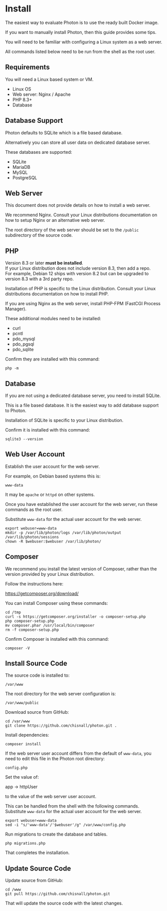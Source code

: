 # Install

The easiest way to evaluate Photon is to use the ready built Docker image.

If you want to manually install Photon, then this guide provides some tips.

You will need to be familiar with configuring a Linux system as a web server.

All commands listed below need to be run from the shell as the root user.


## Requirements

You will need a Linux based system or VM.

* Linux OS
* Web server: Nginx / Apache
* PHP 8.3+
* Database


## Database Support

Photon defaults to SQLite which is a file based database.

Alternatively you can store all user data on dedicated database server.

These databases are supported:

* SQLite
* MariaDB
* MySQL
* PostgreSQL


## Web Server

This document does not provide details on how to install a web server.

We recommend Nginx. Consult your Linux distributions documentation on how to setup Nginx or an alternative web server.

The root directory of the web server should be set to the `/public` subdirectory of the source code.


## PHP

Version 8.3 or later **must be installed**.  
If your Linux distribution does not include version 8.3, then add a repo.  
For example, Debian 12 ships with version 8.2 but can be upgraded to version 8.3 with a 3rd party repo.

Installation of PHP is specific to the Linux distribution. Consult your Linux distributions documentation on how to install PHP.

If you are using Nginx as the web server, install PHP-FPM (FastCGI Process Manager).

These additional modules need to be installed:

* curl
* pcntl
* pdo_mysql
* pdo_pgsql
* pdo_sqlite

Confirm they are installed with this command:

```
php -m
```


## Database

If you are not using a dedicated database server, you need to install SQLite.

This is a file based database. It is the easiest way to add database support to Photon.

Installation of SQLite is specific to your Linux distribution.

Confirm it is installed with this command:

```
sqlite3 --version
```


## Web User Account

Establish the user account for the web server.

For example, on Debian based systems this is:

`www-data`

It may be `apache` or `httpd` on other systems.

Once you have established the user account for the web server, run these commands as the root user.

Substitute `www-data` for the actual user account for the web server.

```
export webuser=www-data  
mkdir -p /var/lib/photon/logs /var/lib/photon/output /var/lib/photon/sessions  
chown -R $webuser:$webuser /var/lib/photon/
```



## Composer

We recommend you install the latest version of Composer, rather than the version provided by your Linux distribution.

Follow the instructions here:

<https://getcomposer.org/download/>

You can install Composer using these commands:

```
cd /tmp
curl -s https://getcomposer.org/installer -o composer-setup.php
php composer-setup.php
mv composer.phar /usr/local/bin/composer
rm -f composer-setup.php
```

Confirm Composer is installed with this command:

```
composer -V
```


## Install Source Code

The source code is installed to:

`/var/www`

The root directory for the web server configuration is:

`/var/www/public`

Download source from GitHub:

```
cd /var/www
git clone https://github.com/chisnall/photon.git .
```

Install dependencies:

```
composer install
```

If the web server user account differs from the default of `www-data`, you need to edit this file in the Photon root directory:

`config.php`

Set the value of:

app -> httpUser

to the value of the web server user account.

This can be handled from the shell with the following commands.  
Substitute `www-data` for the actual user account for the web server.

```
export webuser=www-data
sed -i "s/'www-data'/'$webuser'/g" /var/www/config.php
```

Run migrations to create the database and tables.

```
php migrations.php
```

That completes the installation.


## Update Source Code

Update source from GitHub:

```
cd /www
git pull https://github.com/chisnall/photon.git
```

That will update the source code with the latest changes.

